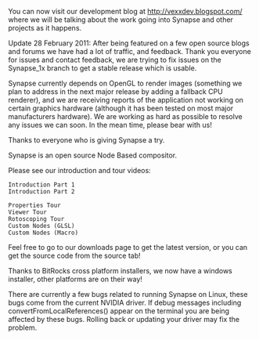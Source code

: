 You can now visit our development blog at http://vexxdev.blogspot.com/ where we will be talking about the work going into Synapse and other projects as it happens.

Update 28 February 2011: After being featured on a few open source blogs and forums we have had a lot of traffic, and feedback. Thank you everyone for issues and contact feedback, we are trying to fix issues on the Synapse_1x branch to get a stable release which is usable.

Synapse currently depends on OpenGL to render images (something we plan to address in the next major release by adding a fallback CPU renderer), and we are receiving reports of the application not working on certain graphics hardware (although it has been tested on most major manufacturers hardware). We are working as hard as possible to resolve any issues we can soon. In the mean time, please bear with us!

Thanks to everyone who is giving Synapse a try.

Synapse is an open source Node Based compositor.

Please see our introduction and tour videos:

    Introduction Part 1
    Introduction Part 2 

    Properties Tour
    Viewer Tour
    Rotoscoping Tour
    Custom Nodes (GLSL)
    Custom Nodes (Macro) 

Feel free to go to our downloads page to get the latest version, or you can get the source code from the source tab!

Thanks to BitRocks cross platform installers, we now have a windows installer, other platforms are on their way!

There are currently a few bugs related to running Synapse on Linux, these bugs come from the current NVIDIA driver. If debug messages including convertFromLocalReferences() appear on the terminal you are being affected by these bugs. Rolling back or updating your driver may fix the problem. 
